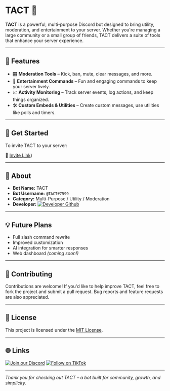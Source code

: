 # TACT 🤖

**TACT** is a powerful, multi-purpose Discord bot designed to bring utility, moderation, and entertainment to your server. Whether you're managing a large community or a small group of friends, TACT delivers a suite of tools that enhance your server experience.

---

## 🔧 Features

* 🎛️ **Moderation Tools** – Kick, ban, mute, clear messages, and more.
* 🎉 **Entertainment Commands** – Fun and engaging commands to keep your server lively.
* 📈 **Activity Monitoring** – Track server events, log actions, and keep things organized.
* 🛠️ **Custom Embeds & Utilities** – Create custom messages, use utilities like polls and timers.

---

## 🚀 Get Started

To invite TACT to your server:

🔗 [Invite Link](https://discordapp.com/oauth2/authorize?client_id=1376465691221430372))

---

## 📌 About

* **Bot Name:** TACT  
* **Bot Username:** `@TACT#7599`  
* **Category:** Multi-Purpose / Utility / Moderation  
* **Developer:** [![Developer Github](https://img.shields.io/badge/Developer-techarye-181717?style=for-the-badge&logo=github&logoColor=white)](https://github.com/techarye)

---

## 💡 Future Plans

* Full slash command rewrite  
* Improved customization  
* AI integration for smarter responses  
* Web dashboard *(coming soon!)*

---

## 🤝 Contributing

Contributions are welcome! If you'd like to help improve TACT, feel free to fork the project and submit a pull request. Bug reports and feature requests are also appreciated.

---

## 📜 License

This project is licensed under the [MIT License](LICENSE).

---

## 🌐 Links

[![Join our Discord](https://img.shields.io/badge/Join%20Discord-5865F2?style=for-the-badge&logo=discord&logoColor=white)](https://discord.gg/M7yyGfKdKx)
[![Follow on TikTok](https://img.shields.io/badge/Follow%20on%20TikTok-010101?style=for-the-badge&logo=tiktok&logoColor=white)](https://www.tiktok.com/@techtact)

---

*Thank you for checking out TACT – a bot built for community, growth, and simplicity.*
